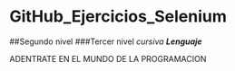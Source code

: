 # GitHub_Ejercicios_Selenium
##Segundo nivel
###Tercer nivel
*cursiva*
**_Lenguaje_**

ADENTRATE EN EL MUNDO DE LA PROGRAMACION
